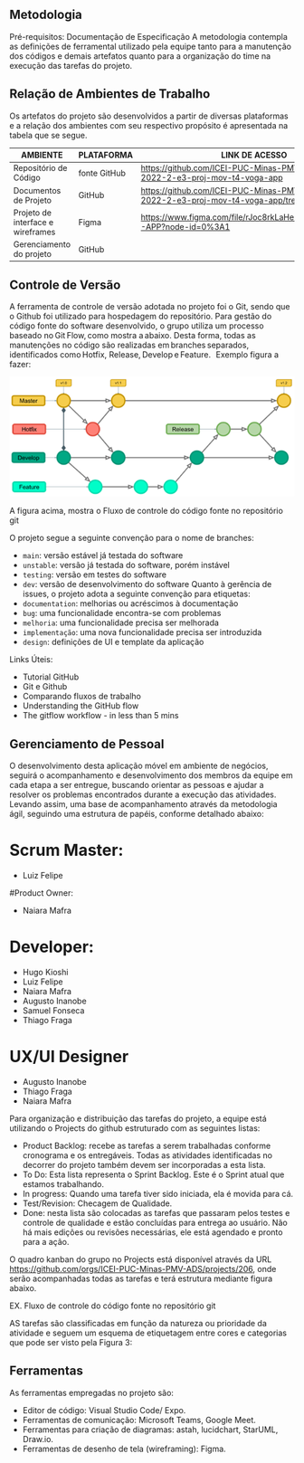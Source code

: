 
## Metodologia
Pré-requisitos: Documentação de Especificação
A metodologia contempla as definições de ferramental utilizado pela equipe tanto para a manutenção dos códigos e demais artefatos quanto para a organização do time na execução das tarefas do projeto.

## Relação de Ambientes de Trabalho
Os artefatos do projeto são desenvolvidos a partir de diversas plataformas e a relação dos ambientes com seu respectivo propósito é apresentada na tabela que se segue.

|AMBIENTE	|PLATAFORMA	|LINK DE ACESSO|
|-----|---|---|
|Repositório de Código |fonte	GitHub	|https://github.com/ICEI-PUC-Minas-PMV-ADS/pmv-ads-2022-2-e3-proj-mov-t4-voga-app
|Documentos de Projeto	|GitHub|	https://github.com/ICEI-PUC-Minas-PMV-ADS/pmv-ads-2022-2-e3-proj-mov-t4-voga-app/tree/main/docs
|Projeto de interface e wireframes|	Figma	|https://www.figma.com/file/rJoc8rkLaHeIIiyVSI0BJK/VOGA-APP?node-id=0%3A1
|Gerenciamento do projeto|	GitHub	|

## Controle de Versão
A ferramenta de controle de versão adotada no projeto foi o Git, sendo que o Github foi utilizado para hospedagem do repositório.
Para gestão do código fonte do software desenvolvido, o grupo utiliza um processo baseado no Git Flow, como mostra a abaixo. Desta forma, todas as manutenções no código são realizadas em branches separados, identificados como Hotfix, Release, Develop e Feature.   
Exemplo figura a fazer:
 
![](https://github.com/ICEI-PUC-Minas-PMV-ADS/pmv-ads-2022-2-e3-proj-mov-t4-voga-app/blob/main/docs/img/Imagem%20fluxo%20de%20controle.png)

A figura acima, mostra o Fluxo de controle do código fonte no repositório git



O projeto segue a seguinte convenção para o nome de branches:
*	`main`: versão estável já testada do software
*	`unstable`: versão já testada do software, porém instável
*	`testing`: versão em testes do software
*	`dev`: versão de desenvolvimento do software Quanto à gerência de issues, o projeto adota a seguinte convenção para etiquetas:
*	`documentation`: melhorias ou acréscimos à documentação
*	`bug`: uma funcionalidade encontra-se com problemas
*	`melhoria`: uma funcionalidade precisa ser melhorada
*	`implementação`: uma nova funcionalidade precisa ser introduzida
*	`design`: definições de UI e template da aplicação

Links Úteis:
*	Tutorial GitHub
*	Git e Github
*	Comparando fluxos de trabalho
*	Understanding the GitHub flow
*	The gitflow workflow - in less than 5 mins

## Gerenciamento de Pessoal
O desenvolvimento desta aplicação móvel em ambiente de negócios, seguirá o acompanhamento e desenvolvimento dos membros da equipe em cada etapa a ser entregue, buscando orientar as  pessoas e ajudar a resolver os problemas encontrados durante a execução das atividades. Levando assim, uma base de acompanhamento através da metodologia ágil, seguindo uma estrutura de papéis, conforme detalhado abaixo:

# Scrum Master:
*	Luiz Felipe

#Product Owner:
*	Naiara Mafra

# Developer:
*	Hugo Kioshi 
*	Luiz Felipe
*	Naiara Mafra
*	Augusto Inanobe
*	Samuel Fonseca
*	Thiago Fraga

# UX/UI Designer
*	Augusto Inanobe
*	Thiago Fraga
*	Naiara Mafra

Para organização e distribuição das tarefas do projeto, a equipe está utilizando o Projects do github estruturado com as seguintes listas:
*	Product Backlog: recebe as tarefas a serem trabalhadas conforme cronograma e os entregáveis. Todas as atividades identificadas no decorrer do projeto também devem ser incorporadas a esta lista.
*	To Do: Esta lista representa o Sprint Backlog. Este é o Sprint atual que estamos trabalhando.
*	In progress: Quando uma tarefa tiver sido iniciada, ela é movida para cá.
*	Test/Revision: Checagem de Qualidade.
*	Done: nesta lista são colocadas as tarefas que passaram pelos testes e controle de qualidade e estão concluídas para entrega ao usuário. Não há mais edições ou revisões necessárias, ele está agendado e pronto para a ação.

O quadro kanban do grupo no Projects está disponível através da URL https://github.com/orgs/ICEI-PUC-Minas-PMV-ADS/projects/206, onde serão acompanhadas todas as tarefas e terá estrutura mediante figura abaixo.

[](https://github.com/ICEI-PUC-Minas-PMV-ADS/pmv-ads-2022-2-e3-proj-mov-t4-voga-app/blob/main/docs/img/KABAN%20project%20Voga.png)

EX. Fluxo de controle do código fonte no repositório git 

AS tarefas são classificadas em função da natureza ou prioridade da atividade e seguem um esquema de etiquetagem entre cores e categorias que pode ser visto pela Figura 3:

## Ferramentas
As ferramentas empregadas no projeto são:
*	Editor de código: Visual Studio Code/ Expo.
*	Ferramentas de comunicação: Microsoft Teams, Google Meet.
*	Ferramentas para criação de diagramas: astah, lucidchart, StarUML, Draw.io.
*	Ferramentas de desenho de tela (wireframing): Figma.

